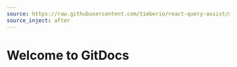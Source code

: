```yaml
---
source: https://raw.githubusercontent.com/timberio/react-query-assist/master/README.md
source_inject: after
---
```


# Welcome to GitDocs
